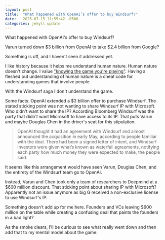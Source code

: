 ```yaml
---
layout: post
title:  "What happened with OpenAI’s offer to buy Windsurf?"
date:   2025-07-15 11:55:42 -0500
categories: jekyll update
---
```

What happened with OpenAI's offer to buy Windsurf?

Varun turned down $3 billion from OpenAI to take $2.4 billion from Google?

Something is off, and I haven't seen it addressed yet.

I like history because it helps me understand human nature. Human nature doesn't change. I value ["knowing the game you're playing"][game-of-life].  Having a fleshed out understanding of human nature is a cheat code for understanding games that involve people.

With the Windsurf saga I don't understand the game.

Some facts: OpenAI extended a $3 billion offer to purchase Windsurf. The stated sticking point was not wanting to share Windsurf IP with Microsoft. Who didn't want to share the IP? According Bloomberg Windsurf was the party that didn't want Microsoft to have access to its IP. That puts Varun and maybe Douglas Chen in the driver's seat for this stipulation. 

> OpenAI thought it had an agreement with Windsurf and almost announced the acquisition in early May, according to people familiar with the deal. There had been a signed letter of intent, and Windsurf investors were given what’s known as waterfall agreements, notifying each party how much money they were expected to make, the people said.

It seems like this arrangement would have seen Varun, Douglas Chen, and the entirety of the Windsurf team go to OpenAI. 

Instead, Varun and Chen took only a team of researchers to Deepmind at a $600 million discount. That sticking point about sharing IP with Microsoft? Apparently not an issue anymore as big G received a non-exclusive license to use Windsurf's IP.

Something doesn't add up for me here. Founders and VCs leaving $600 million on the table while creating a confusing deal that paints the founders in a bad light?

As the smoke clears, I'll be curious to see what really went down and then add that to my mental model about the game.


[game-of-life]: https://markpettyjohn.com/jekyll/update/2025/03/11/know-the-game-you-play.html